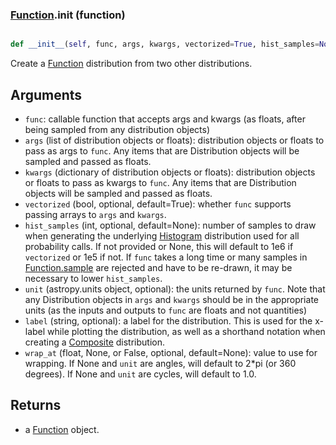 ### [Function](Function.md).__init__ (function)


```py

def __init__(self, func, args, kwargs, vectorized=True, hist_samples=None, unit=None, label=None, wrap_at=None)

```



Create a [Function](Function.md) distribution from two other distributions.

Arguments
----------
* `func`: callable function that accepts args and kwargs (as floats,
    after being sampled from any distribution objects)
* `args` (list of distribution objects or floats): distribution objects
    or floats to pass as args to `func`.  Any items that are Distribution
    objects will be sampled and passed as floats.
* `kwargs` (dictionary of distribution objects or floats): distribution
    objects or floats to pass as kwargs to `func`.  Any items that are
    Distribution objects will be sampled and passed as floats.
* `vectorized` (bool, optional, default=True): whether `func` supports
    passing arrays to `args` and `kwargs`.
* `hist_samples` (int, optional, default=None): number of samples to draw
    when generating the underlying [Histogram](Histogram.md) distribution used for
    all probability calls.  If not provided or None, this will default
    to 1e6 if `vectorized` or 1e5 if not.  If `func` takes a long time
    or many samples in [Function.sample](Function.sample.md) are rejected and have to be
    re-drawn, it may be necessary to lower `hist_samples`.
* `unit` (astropy.units object, optional): the units returned by `func`.
    Note that any Distribution objects in `args` and `kwargs` should be
    in the appropriate units (as the inputs and outputs to `func` are
    floats and not quantities)
* `label` (string, optional): a label for the distribution.  This is used
    for the x-label while plotting the distribution, as well as a shorthand
    notation when creating a [Composite](Composite.md) distribution.
* `wrap_at` (float, None, or False, optional, default=None): value to
    use for wrapping.  If None and `unit` are angles, will default to
    2*pi (or 360 degrees).  If None and `unit` are cycles, will default
    to 1.0.

Returns
---------
* a [Function](Function.md) object.

